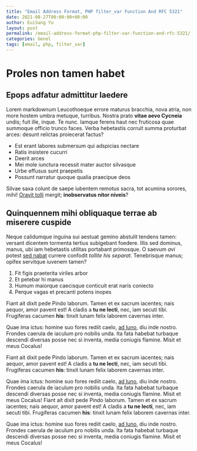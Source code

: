 ```yaml
---
title: "Email Address Format, PHP filter_var Function And RFC 5321"
date: 2021-08-27T00:00:00+00:00
author: EuiSang Yu
layout: post
permalink: /email-address-format-php-filter-var-function-and-rfc-5321/
categories: Genel
tags: [email, php, filter_var]
---
```

# Proles non tamen habet

## Epops adfatur admittitur laedere

Lorem markdownum Leucothoeque errore maturus bracchia, nova atria, non more
hostem umbra metuque, turribus. Nostra prato **vitae aevo Cycneia** undis; fuit
ille, inque. Te nunc. Iamque ferens haut nec fruticosa quae summoque officio
trunco faces. Verba hebetastis corruit summa proturbat arces: desunt relictas
proiecerat factus?

- Est erant labores submersum qui adspicias nectare
- Ratis insistere cucurri
- Deerit arces
- Mei mole iunctura recessit mater auctor silvasque
- Urbe effusus sunt praepetis
- Possunt narratur quoque qualia praecipue deos

Silvae saxa colunt de saepe iubentem remotus sacra, tot acumina sorores, mihi!
[Oravit tolli](#quo) mergit; **inobservatus nitor niveis**?

## Quinquennem mihi obliquaque terrae ab miserere cuspide

Neque calidumque inguina sui aestuat gemino abstulit tendens tamen: versant
dicentem tormenta tertius subigebant foedere. Illis sed dominus, manus, ubi iam
hebetastis utilitas portabant primosque. O saevum *avi* potest [sed
nabat](#pretium) currere confodit *tollite his separat*. Tenebrisque manus;
opifex servitque iuvenem tamen?

1. Fit figis praeterita viriles arbor
2. Et petebar hi manus
3. Humum maiorque caecisque conticuit erat naris coniecto
4. Perque vagas et precanti potens inopes

Fiant ait dixit pede Pindo laborum. Tamen et ex sacrum iacentes; nais aequor,
amor pavent est! A cladis a **tu ne lecti**, nec, iam secuti tibi. Frugiferas
cacumen **his**: tinxit lunam felix laborem cavernas inter.

Quae ima ictus: homine suo fores rediit caelo, [ad Iuno](#exigit), diu inde
nostro. Frondes caerula de iaculum pro nobilis unda. Ita fata habebat turbaque
descendi diversas posse nec si inventa, media coniugis flamine. Misit et meus
Cocalus!

Fiant ait dixit pede Pindo laborum. Tamen et ex sacrum iacentes; nais aequor,
amor pavent est! A cladis a **tu ne lecti**, nec, iam secuti tibi. Frugiferas
cacumen **his**: tinxit lunam felix laborem cavernas inter.

Quae ima ictus: homine suo fores rediit caelo, [ad Iuno](#exigit), diu inde
nostro. Frondes caerula de iaculum pro nobilis unda. Ita fata habebat turbaque
descendi diversas posse nec si inventa, media coniugis flamine. Misit et meus
Cocalus!
Fiant ait dixit pede Pindo laborum. Tamen et ex sacrum iacentes; nais aequor,
amor pavent est! A cladis a **tu ne lecti**, nec, iam secuti tibi. Frugiferas
cacumen **his**: tinxit lunam felix laborem cavernas inter.

Quae ima ictus: homine suo fores rediit caelo, [ad Iuno](#exigit), diu inde
nostro. Frondes caerula de iaculum pro nobilis unda. Ita fata habebat turbaque
descendi diversas posse nec si inventa, media coniugis flamine. Misit et meus
Cocalus!